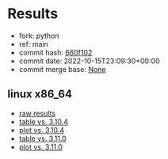# Results

- fork: python
- ref: main
- commit hash: [660f102](https://github.com/python/cpython/commit/660f102)
- commit date: 2022-10-15T23:09:30+00:00
- commit merge base: [None](https://github.com/python/cpython/commit/None)

## linux x86_64

- [raw results](bm-20221015-linux-x86_64-python-main-3.12.0a1%2B-660f102.json)
- [table vs. 3.10.4](bm-20221015-linux-x86_64-python-main-3.12.0a1%2B-660f102-vs-3.10.4.md)
- [plot vs. 3.10.4](bm-20221015-linux-x86_64-python-main-3.12.0a1%2B-660f102-vs-3.10.4.png)
- [table vs. 3.11.0](bm-20221015-linux-x86_64-python-main-3.12.0a1%2B-660f102-vs-3.11.0.md)
- [plot vs. 3.11.0](bm-20221015-linux-x86_64-python-main-3.12.0a1%2B-660f102-vs-3.11.0.png)

